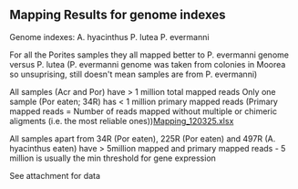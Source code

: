 ## Mapping Results for genome indexes
Genome indexes:
A. hyacinthus
P. lutea
P. evermanni

For all the Porites samples they all mapped better to P. evermanni genome versus P. lutea
(P. evermanni genome was taken from colonies in Moorea so unsuprising, still doesn't mean samples are from P. evermanni)

All samples (Acr and Por) have > 1 million total mapped reads
Only one sample (Por eaten; 34R) has < 1 million primary mapped reads 
 (Primary mapped reads = Number of reads mapped without multiple or chimeric aligments (i.e. the most reliable ones))[Mapping_120325.xlsx](https://github.com/user-attachments/files/19208834/Mapping_120325.xlsx)

All samples apart from 34R (Por eaten), 225R (Por eaten) and 497R (A. hyacinthus eaten) have > 5million mapped and primary mapped reads - 5 million is usually the min threshold for gene expression


See attachment for data 

